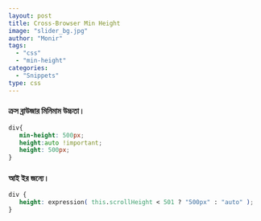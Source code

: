 ```yaml
---
layout: post
title: Cross-Browser Min Height
image: "slider_bg.jpg"
author: "Monir"
tags:
  - "css"
  - "min-height"
categories:
  - "Snippets"
type: css  
---
```


### ক্রস ব্রাউজার মিনিমাম উচ্চতা।

```css
div{
   min-height: 500px;
   height:auto !important;
   height: 500px;
}
```


### আই ইর জন্যে।

```css
div {
   height: expression( this.scrollHeight < 501 ? "500px" : "auto" );
}
```
